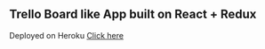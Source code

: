 ## Trello Board like App built on React + Redux

Deployed on Heroku [Click here](https://metrello.herokuapp.com/)
